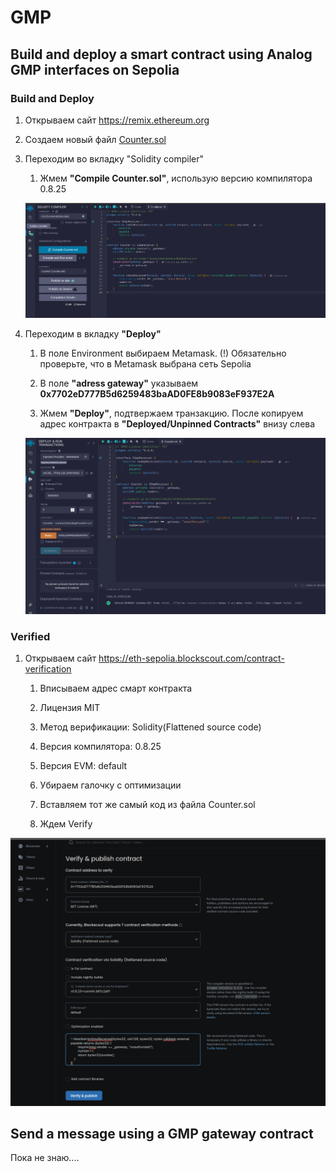 # GMP

## Build and deploy a smart contract using Analog GMP interfaces on Sepolia 

### Build and Deploy

1. Открываем сайт https://remix.ethereum.org

2. Создаем новый файл [Counter.sol](https://github.com/madest92/analog-testnet/blob/main/gmp/Counter.sol)

3. Переходим во вкладку "Solidity compiler"

    1. Жмем **"Compile Counter.sol"**, использую версию компилятора 0.8.25

    ![plot](img/remixCreate.png)

4. Переходим в вкладку **"Deploy"**

    1. В поле Environment выбираем Metamask. (!) Обязательно проверьте, что в Metamask выбрана сеть Sepolia

    2. В поле **"adress gateway"** указываем **0x7702eD777B5d6259483baAD0FE8b9083eF937E2A** 

    3. Жмем **"Deploy"**, подтвержаем транзакцию. После копируем адрес контракта в **"Deployed/Unpinned Contracts"** внизу слева

    ![plot](img/remixDeploy.png)

### Verified

1. Открываем сайт https://eth-sepolia.blockscout.com/contract-verification

    1. Вписываем адрес смарт контракта

    2. Лицензия MIT

    3. Метод верификации: Solidity(Flattened source code)

    4. Версия компилятора: 0.8.25

    5. Версия EVM: default

    6. Убираем галочку с оптимизации

    7. Вставляем тот же самый код из файла Counter.sol

    8. Ждем Verify

![plot](./img/blockscout.png)

## Send a message using a GMP gateway contract

Пока не знаю....
